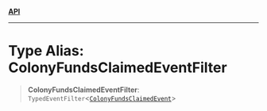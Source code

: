 [**API**](../../../README.md)

***

# Type Alias: ColonyFundsClaimedEventFilter

> **ColonyFundsClaimedEventFilter**: `TypedEventFilter`\<[`ColonyFundsClaimedEvent`](ColonyFundsClaimedEvent.md)\>
